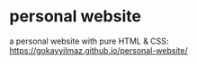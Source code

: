 # personal website
a personal website with pure HTML & CSS:
https://gokayyilmaz.github.io/personal-website/
